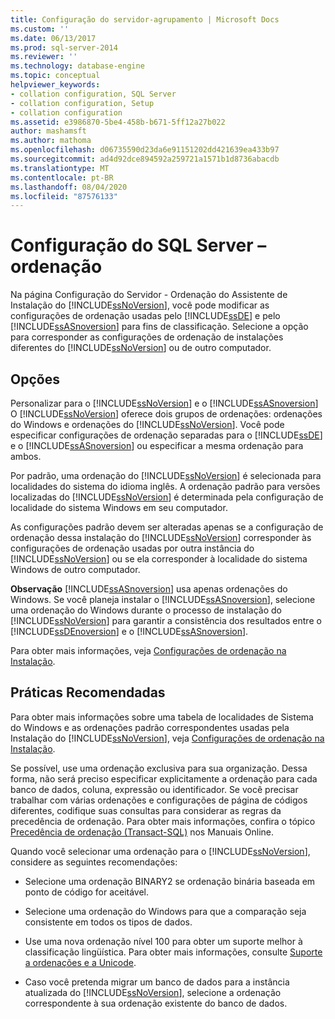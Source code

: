 ```yaml
---
title: Configuração do servidor-agrupamento | Microsoft Docs
ms.custom: ''
ms.date: 06/13/2017
ms.prod: sql-server-2014
ms.reviewer: ''
ms.technology: database-engine
ms.topic: conceptual
helpviewer_keywords:
- collation configuration, SQL Server
- collation configuration, Setup
- collation configuration
ms.assetid: e3986870-5be4-458b-b671-5ff12a27b022
author: mashamsft
ms.author: mathoma
ms.openlocfilehash: d06735590d23da6e91151202dd421639ea433b97
ms.sourcegitcommit: ad4d92dce894592a259721a1571b1d8736abacdb
ms.translationtype: MT
ms.contentlocale: pt-BR
ms.lasthandoff: 08/04/2020
ms.locfileid: "87576133"
---
```

# <a name="server-configuration---collation"></a>Configuração do SQL Server – ordenação
  Na página Configuração do Servidor - Ordenação do Assistente de Instalação do [!INCLUDE[ssNoVersion](../../includes/ssnoversion-md.md)], você pode modificar as configurações de ordenação usadas pelo [!INCLUDE[ssDE](../../includes/ssde-md.md)] e pelo [!INCLUDE[ssASnoversion](../../includes/ssasnoversion-md.md)] para fins de classificação. Selecione a opção para corresponder as configurações de ordenação de instalações diferentes do [!INCLUDE[ssNoVersion](../../includes/ssnoversion-md.md)] ou de outro computador.  
  
## <a name="options"></a>Opções  
 Personalizar para o [!INCLUDE[ssNoVersion](../../includes/ssnoversion-md.md)] e o [!INCLUDE[ssASnoversion](../../includes/ssasnoversion-md.md)]  
 O [!INCLUDE[ssNoVersion](../../includes/ssnoversion-md.md)] oferece dois grupos de ordenações: ordenações do Windows e ordenações do [!INCLUDE[ssNoVersion](../../includes/ssnoversion-md.md)]. Você pode especificar configurações de ordenação separadas para o [!INCLUDE[ssDE](../../includes/ssde-md.md)] e o [!INCLUDE[ssASnoversion](../../includes/ssasnoversion-md.md)] ou especificar a mesma ordenação para ambos.  
  
 Por padrão, uma ordenação do [!INCLUDE[ssNoVersion](../../includes/ssnoversion-md.md)] é selecionada para localidades do sistema do idioma inglês. A ordenação padrão para versões localizadas do [!INCLUDE[ssNoVersion](../../includes/ssnoversion-md.md)] é determinada pela configuração de localidade do sistema Windows em seu computador.  
  
 As configurações padrão devem ser alteradas apenas se a configuração de ordenação dessa instalação do [!INCLUDE[ssNoVersion](../../includes/ssnoversion-md.md)] corresponder às configurações de ordenação usadas por outra instância do [!INCLUDE[ssNoVersion](../../includes/ssnoversion-md.md)] ou se ela corresponder à localidade do sistema Windows de outro computador.  
  
 **Observação** [!INCLUDE[ssASnoversion](../../includes/ssasnoversion-md.md)] usa apenas ordenações do Windows. Se você planeja instalar o [!INCLUDE[ssASnoversion](../../includes/ssasnoversion-md.md)], selecione uma ordenação do Windows durante o processo de instalação do [!INCLUDE[ssNoVersion](../../includes/ssnoversion-md.md)] para garantir a consistência dos resultados entre o [!INCLUDE[ssDEnoversion](../../includes/ssdenoversion-md.md)] e o [!INCLUDE[ssASnoversion](../../includes/ssasnoversion-md.md)].  
  
 Para obter mais informações, veja [Configurações de ordenação na Instalação](https://go.microsoft.com/fwlink/?LinkId=190977).  
  
## <a name="best-practices"></a>Práticas Recomendadas  
 Para obter mais informações sobre uma tabela de localidades de Sistema do Windows e as ordenações padrão correspondentes usadas pela Instalação do [!INCLUDE[ssNoVersion](../../includes/ssnoversion-md.md)], veja [Configurações de ordenação na Instalação](https://go.microsoft.com/fwlink/?LinkId=190977).  
  
 Se possível, use uma ordenação exclusiva para sua organização. Dessa forma, não será preciso especificar explicitamente a ordenação para cada banco de dados, coluna, expressão ou identificador. Se você precisar trabalhar com várias ordenações e configurações de página de códigos diferentes, codifique suas consultas para considerar as regras da precedência de ordenação. Para obter mais informações, confira o tópico [Precedência de ordenação &#40;Transact-SQL&#41;](/sql/t-sql/statements/collation-precedence-transact-sql) nos Manuais Online.  
  
 Quando você selecionar uma ordenação para o [!INCLUDE[ssNoVersion](../../includes/ssnoversion-md.md)], considere as seguintes recomendações:  
  
-   Selecione uma ordenação BINARY2 se ordenação binária baseada em ponto de código for aceitável.  
  
-   Selecione uma ordenação do Windows para que a comparação seja consistente em todos os tipos de dados.  
  
-   Use uma nova ordenação nível 100 para obter um suporte melhor à classificação lingüística. Para obter mais informações, consulte [Suporte a ordenações e a Unicode](../../relational-databases/collations/collation-and-unicode-support.md).  
  
-   Caso você pretenda migrar um banco de dados para a instância atualizada do [!INCLUDE[ssNoVersion](../../includes/ssnoversion-md.md)], selecione a ordenação correspondente à sua ordenação existente do banco de dados.  
  
  
